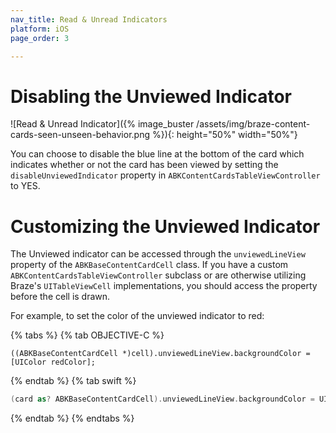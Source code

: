 ```yaml
---
nav_title: Read & Unread Indicators
platform: iOS
page_order: 3

---
```


# Disabling the Unviewed Indicator

 ![Read & Unread Indicator]({% image_buster /assets/img/braze-content-cards-seen-unseen-behavior.png %}){: height="50%" width="50%"}

You can choose to disable the blue line at the bottom of the card which indicates whether or not the card has been viewed by setting the `disableUnviewedIndicator` property in `ABKContentCardsTableViewController` to YES.

# Customizing the Unviewed Indicator

The Unviewed indicator can be accessed through the `unviewedLineView` property of the `ABKBaseContentCardCell` class. If you have a custom `ABKContentCardsTableViewController` subclass or are otherwise utilizing Braze's `UITableViewCell` implementations, you should access the property before the cell is drawn.

For example, to set the color of the unviewed indicator to red:

{% tabs %}
{% tab OBJECTIVE-C %}

```objc
((ABKBaseContentCardCell *)cell).unviewedLineView.backgroundColor = [UIColor redColor];
```

{% endtab %}
{% tab swift %}

```swift
(card as? ABKBaseContentCardCell).unviewedLineView.backgroundColor = UIColor.red
```

{% endtab %}
{% endtabs %}
